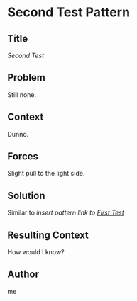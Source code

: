 # Second Test Pattern

## Title

_Second Test_

## Problem

Still none.

## Context

Dunno.

## Forces

Slight pull to the light side.

## Solution

Similar to _insert pattern link to [First Test](first-test.md)_

## Resulting Context

How would I know?

## Author

me

